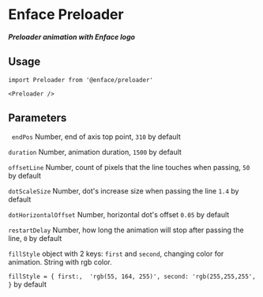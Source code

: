 # Enface Preloader

##### Preloader animation with Enface logo

## Usage

`import Preloader from '@enface/preloader'`

`<Preloader />`

## Parameters

` endPos` Number, end of axis top point, `310` by default

 `duration` Number, animation duration, `1500` by default
 
`offsetLine` Number, count of pixels that the line touches when passing, `50` by default

`dotScaleSize` Number, dot's increase size when passing the line `1.4` by default

`dotHorizontalOffset` Number, horizontal dot's offset `0.05` by default

`restartDelay` Number, how long the animation will stop after passing the line, `0` by default

`fillStyle` object with 2 keys: `first` and `second`, changing color for animation. String with rgb color.

`fillStyle = {
    first:,  'rgb(55, 164, 255)',
    second: 'rgb(255,255,255',
 }` by default
 
